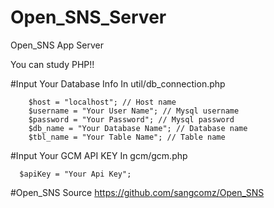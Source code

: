 # Open_SNS_Server
Open_SNS App Server

You can study PHP!!

#Input Your Database Info
In util/db_connection.php
```
	$host = "localhost"; // Host name
	$username = "Your User Name"; // Mysql username
	$password = "Your Password"; // Mysql password
	$db_name = "Your Database Name"; // Database name
	$tbl_name = "Your Table Name"; // Table name
```

#Input Your GCM API KEY
In gcm/gcm.php
```
  $apiKey = "Your Api Key";
```
#Open_SNS Source
https://github.com/sangcomz/Open_SNS
